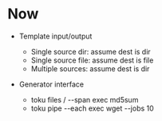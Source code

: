 # Now 

- Template input/output
    - Single source dir: assume dest is dir
    - Single source file: assume dest is file
    - Multiple sources: assume dest is dir

- Generator interface 
    - toku files / --span exec md5sum
    - toku pipe --each exec wget --jobs 10
